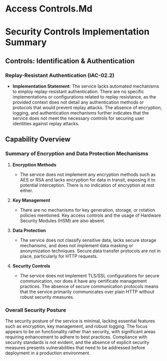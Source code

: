 # Access Controls.Md

# Security Controls Implementation Summary

## Controls: Identification & Authentication

### Replay-Resistant Authentication (IAC-02.2)
- **Implementation Statement**: The service lacks automated mechanisms to employ replay-resistant authentication. There are no specific implementations or configurations related to replay resistance, as the provided context does not detail any authentication methods or protocols that would prevent replay attacks. The absence of encryption, logging, and authentication mechanisms further indicates that the service does not meet the necessary controls for securing user identities against replay attacks.

## Capability Overview

### Summary of Encryption and Data Protection Mechanisms

1. **Encryption Methods**
   - The service does not implement any encryption methods such as AES or RSA and lacks encryption for data in transit, exposing it to potential interception. There is no indication of encryption at rest either.

2. **Key Management**
   - There are no mechanisms for key generation, storage, or rotation policies mentioned. Key access controls and the usage of Hardware Security Modules (HSM) are also absent.

3. **Data Protection**
   - The service does not classify sensitive data, lacks secure storage mechanisms, and does not implement data masking or anonymization techniques. Secure data transfer protocols are not in place, particularly for HTTP requests.

4. **Security Controls**
   - The service does not implement TLS/SSL configurations for secure communication, nor does it have any certificate management practices. The absence of secure communication protocols means that the service primarily communicates over plain HTTP without robust security measures.

### Overall Security Posture
The security posture of the service is minimal, lacking essential features such as encryption, key management, and robust logging. The focus appears to be on functionality rather than security, with significant areas requiring enhancement to adhere to best practices. Compliance with security standards is not evident, and the absence of explicit security measures presents vulnerabilities that need to be addressed before deployment in a production environment.